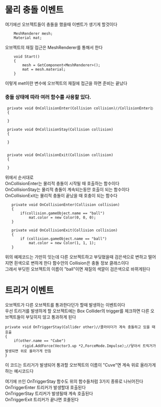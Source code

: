 # 물리 충돌 이벤트
여기에선 오브젝트들이 충돌을 했을때 이벤트가 생기게 할것이다
```
    MeshRenderer mesh;
    Material mat;
```
오브젝트의 재질 접근은 MeshRenderer를 통해서 한다
```
    void Start()
    {
        mesh = GetComponent<MeshRenderer>();
        mat = mesh.material;
    }
```
이렇게 met이란 변수에 오브젝트의 재질에 접근을 하면 준비는 끝났다
### 충돌 상태에 따라 여러 함수를 사용할 있다.
```
 private void OnCollisionEnter(Collision collision)//CollisionEnter는 
 {

 }

 private void OnCollisionStay(Collision collision)
 {
     
 }


 private void OnCollisionExit(Collision collision)
 {

 }
```
위에서 순서대로  
OnCollisionEnter는 물리적 충돌이 시작될 때 호출하는 함수이다  
OnCollisionStay는 물리적 충돌이 계속되는동안 호출이 되는 함수이다  
OnCollisionExit는 물리적 충돌이 끝났을 때 호충이 되는 함수다
```
   private void OnCollisionEnter(Collision collision)
   {                          
       if(collision.gameObject.name == "ball")
           mat.color = new Color(0, 0, 0); 
   }

   private void OnCollisionExit(Collision collision)
   {
       if (collision.gameObject.name == "ball")
           mat.color = new Color(1, 1, 1);
   }
```
위의 예제코드는 가만히 잇는데 다른 오브젝트하고 부딪혔을때 검은색으로 변하고 떨어지면 흰색으로 변하게 한다
함수안의 Collision은 충돌 정보 클래스이다  
그래서 부딧힌 오브젝트의 이름이 "ball"이면 재질의 색깔이 검은색으로 바뀌게된다

# 트리거 이벤트
오브젝트가 다른 오브젝트를 통과한다던가 할때 발생하는 이벤트이다    
우선 트리거를 발생하게 할 오브젝트에는 Box Collider의 trigger를 체크하면 다른 오브젝트들이 부딪히지 않고 통과하게 된다
```
private void OnTriggerStay(Collider other)//콜라이더가 계속 충돌하고 있을 때 호출
{
    if(other.name == "Cube")
        rigid.AddForce(Vector3.up *2,ForceMode.Impulse);//닿아서 트릭거가 발생되면 위로 올라가게 만듬
}
```
이 코드는 트리거가 발생되어 통과할 오브젝트의 이름이 "Cuve"면 계속 위로 올라가게 하는 예시코드다    

여기에 쓰인 OnTriggerStay 함수도 위의 함수들처럼 3가지 종류로 나뉘어진다    
OnTriggerEnter 트리커가 발생할대 호출된다    
OnTriggerStay 트리커가 발생될때 계속 호출된다    
OnTriggerExit 트리커가 끝나면 호줄된다

